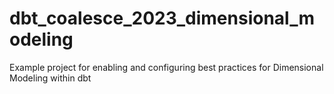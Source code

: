 # dbt_coalesce_2023_dimensional_modeling
Example project for enabling and configuring best practices for Dimensional Modeling within dbt
